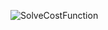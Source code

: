 

![SolveCostFunction](https://github.com/user-attachments/assets/b4e94327-1e83-40a5-944f-cf779cc730e6)

